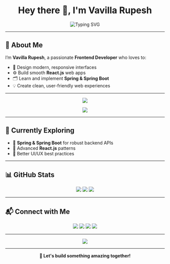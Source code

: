 <!-- Profile Header -->
<h1 align="center">Hey there 👋, I'm Vavilla Rupesh</h1>

<p align="center">
  <img src="https://readme-typing-svg.demolab.com?font=Fira+Code&weight=600&size=24&duration=3000&pause=1000&color=0AB3FF&center=true&vCenter=true&width=600&lines=Frontend+Developer;Crafting+Beautiful+UIs;Learning+Spring+%26+Spring+Boot" alt="Typing SVG" />
</p>

---

<!-- About Me -->
## 💫 About Me

I’m **Vavilla Rupesh**, a passionate **Frontend Developer** who loves to:

- 🎨 Design modern, responsive interfaces
- ⚙️ Build smooth **React.js** web apps
- 🗂️ Learn and implement **Spring & Spring Boot**
- 💡 Create clean, user-friendly web experiences

---

<!-- Gradient Divider -->
<div align="center">
  <img src="https://img.shields.io/badge/Tech-Stack-0AB3FF?style=for-the-badge&logoColor=white" />
</div>

<!-- Tech Stack -->
<p align="center">
  <img src="https://skillicons.dev/icons?i=html,css,js,react,nodejs,express,java,spring,postgres,mongodb" />
</p>

---

<!-- Current Learning -->
## 🚀 Currently Exploring

- 🌱 **Spring & Spring Boot** for robust backend APIs
- 🎯 Advanced **React.js** patterns
- 🧩 Better UI/UX best practices

---

<!-- GitHub Stats -->
## 📊 GitHub Stats

<p align="center">
  <img src="https://github-readme-stats.vercel.app/api?username=Vavilla-Rupesh&show_icons=true&theme=tokyonight&hide_border=true" />
  <img src="https://github-readme-streak-stats.herokuapp.com?user=Vavilla-Rupesh&theme=tokyonight&hide_border=true" />
  <img src="https://github-readme-stats.vercel.app/api/top-langs/?username=Vavilla-Rupesh&layout=compact&theme=tokyonight&hide_border=true" />
</p>

---

<!-- Connect -->
## 📬 Connect with Me

<p align="center">
  <a href="mailto:rupeshvavilla200325@gmail.com"><img src="https://img.shields.io/badge/Gmail-0AB3FF?style=for-the-badge&logo=gmail&logoColor=white" /></a>
  <a href="https://www.linkedin.com/in/rupeshvavilla"><img src="https://img.shields.io/badge/LinkedIn-0077B5?style=for-the-badge&logo=linkedin&logoColor=white" /></a>
  <a href="https://github.com/Vavilla-Rupesh/"><img src="https://img.shields.io/badge/GitHub-0D1117?style=for-the-badge&logo=github&logoColor=white" /></a>
  <a href="https://www.instagram.com/rvavilla/"><img src="https://img.shields.io/badge/Instagram-405DE6?style=for-the-badge&logo=instagram&logoColor=white" /></a>
</p>

---

<!-- Quote -->
<p align="center">
  <img src="https://quotes-github-readme.vercel.app/api?quote=Strive%20not%20to%20be%20a%20success%2C%20but%20rather%20to%20be%20of%20value.&author=Albert%20Einstein&theme=dark" />
</p>

---

<!-- Footer Note -->
<p align="center">
  <b>🚀 Let's build something amazing together!</b>
</p>

